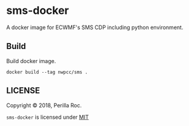 # sms-docker

A docker image for ECWMF's SMS CDP including python environment.

## Build

Build docker image.

```
docker build --tag nwpcc/sms .
```

## LICENSE

Copyright &copy; 2018, Perilla Roc.

`sms-docker` is licensed under [MIT](LICENSE.md)